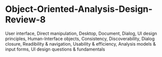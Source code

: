 # Object-Oriented-Analysis-Design-Review-8
User interface, Direct manipulation, Desktop, Document, Dialog, UI design principles, Human-Interface objects, Consistency, Discoverability, Dialog closure, Readibility &amp; navigation, Usability &amp; efficiency, Analysis models &amp; input forms, UI design questions &amp; fundamentals
